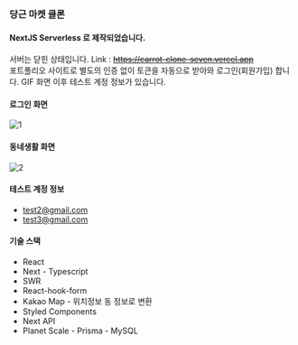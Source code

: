 ### 당근 마켓 클론

#### NextJS Serverless 로 제작되었습니다.

서버는 닫힌 상태입니다.
Link : ~~https://carrot-clone-seven.vercel.app~~ <br>
포트폴리오 사이트로 별도의 인증 없이 토큰을 자동으로 받아와 로그인(회원가입) 합니다.
GIF 화면 이후 테스트 계정 정보가 있습니다.

#### 로그인 화면
![1](https://user-images.githubusercontent.com/70469853/183905307-11b789e8-9f24-43ef-bc96-5e456b33069a.gif)

#### 동네생활 화면
![2](https://user-images.githubusercontent.com/70469853/183905347-a8b4d1a7-79ff-4951-bfab-54dc40e38f47.gif)

#### 테스트 계정 정보
* test2@gmail.com
* test3@gmail.com

#### 기술 스택
* React
* Next - Typescript
* SWR
* React-hook-form
* Kakao Map - 위치정보 동 정보로 변환
* Styled Components
* Next API
* Planet Scale - Prisma - MySQL
